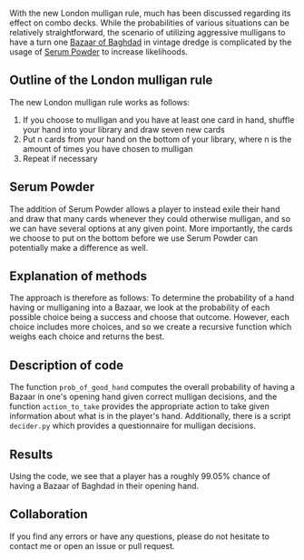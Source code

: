 With the new London mulligan rule, much has been discussed regarding its effect on combo decks. While the probabilities of various situations can be relatively straightforward, the scenario of utilizing aggressive mulligans to have a turn one [Bazaar of Baghdad](https://scryfall.com/card/vma/294/bazaar-of-baghdad) in vintage dredge is complicated by the usage of [Serum Powder](https://scryfall.com/card/ima/228/serum-powder) to increase likelihoods.

## Outline of the London mulligan rule
The new London mulligan rule works as follows:
1) If you choose to mulligan and you have at least one card in hand, shuffle your hand into your library and draw seven new cards
2) Put n cards from your hand on the bottom of your library, where n is the amount of times you have chosen to mulligan
3) Repeat if necessary

## Serum Powder
The addition of Serum Powder allows a player to instead exile their hand and draw that many cards whenever they could otherwise mulligan, and so we can have several options at any given point. More importantly, the cards we choose to put on the bottom before we use Serum Powder can potentially make a difference as well.

## Explanation of methods
The approach is therefore as follows: To determine the probability of a hand having or mulliganing into a Bazaar, we look at the probability of each possible choice being a success and choose that outcome. However, each choice includes more choices, and so we create a recursive function which weighs each choice and returns the best.

## Description of code
The function `prob_of_good_hand` computes the overall probability of having a Bazaar in one's opening hand given correct mulligan decisions, and the function `action_to_take` provides the appropriate action to take given information about what is in the player's hand. Additionally, there is a script `decider.py` which provides a questionnaire for mulligan decisions.

## Results
Using the code, we see that a player has a roughly 99.05% chance of having a Bazaar of Baghdad in their opening hand.

## Collaboration
If you find any errors or have any questions, please do not hesitate to contact me or open an issue or pull request.
